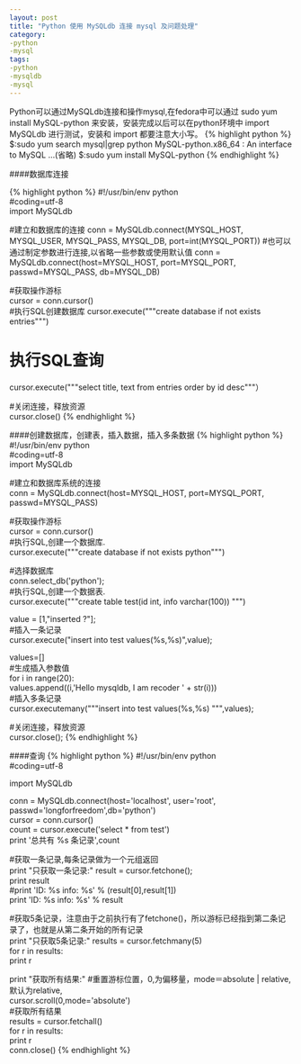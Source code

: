```yaml
---
layout: post
title: "Python 使用 MySQLdb 连接 mysql 及问题处理"
category: 
-python
-mysql
tags:
-python
-mysqldb
-mysql
---
```

Python可以通过MySQLdb连接和操作mysql,在fedora中可以通过 sudo yum install MySQL-python 来安装，安装完成以后可以在python环境中 import MySQLdb 进行测试，安装和 import 都要注意大小写。
{% highlight python %}
$:sudo yum search mysql|grep python
MySQL-python.x86_64 : An interface to MySQL
...(省略)
$:sudo yum install MySQL-python
{% endhighlight %}

####数据库连接

{% highlight python %}
#!/usr/bin/env python  
#coding=utf-8  
import MySQLdb  
 
#建立和数据库的连接
conn = MySQLdb.connect(MYSQL_HOST, MYSQL_USER, MYSQL_PASS, MYSQL_DB, port=int(MYSQL_PORT))
#也可以通过制定参数进行连接,以省略一些参数或使用默认值
conn = MySQLdb.connect(host=MYSQL_HOST, port=MYSQL_PORT, passwd=MYSQL_PASS, db=MYSQL_DB)
 
#获取操作游标  
cursor = conn.cursor()  
#执行SQL创建数据库 
cursor.execute("""create database if not exists entries""") 
# 执行SQL查询
cursor.execute("""select title, text from entries order by id desc"""）
 
#关闭连接，释放资源  
cursor.close()
{% endhighlight %}

####创建数据库，创建表，插入数据，插入多条数据
{% highlight python %}
#!/usr/bin/env python  
#coding=utf-8  
import MySQLdb  
 
#建立和数据库系统的连接  
conn = MySQLdb.connect(host=MYSQL_HOST, port=MYSQL_PORT, passwd=MYSQL_PASS)  
 
#获取操作游标  
cursor = conn.cursor()  
#执行SQL,创建一个数据库.  
cursor.execute("""create database if not exists python""")  
 
#选择数据库  
conn.select_db('python');  
#执行SQL,创建一个数据表.  
cursor.execute("""create table test(id int, info varchar(100)) """)  
 
value = [1,"inserted ?"];  
#插入一条记录  
cursor.execute("insert into test values(%s,%s)",value);  
 
values=[]  
#生成插入参数值  
for i in range(20):  
    values.append((i,'Hello mysqldb, I am recoder ' + str(i)))  
#插入多条记录  
cursor.executemany("""insert into test values(%s,%s) """,values);  
 
#关闭连接，释放资源  
cursor.close(); 
{% endhighlight %}

####查询
{% highlight python %}
#!/usr/bin/env python  
#coding=utf-8  
 
import MySQLdb  
 
conn = MySQLdb.connect(host='localhost', user='root', passwd='longforfreedom',db='python')  
cursor = conn.cursor()  
count = cursor.execute('select * from test')  
print '总共有 %s 条记录',count  
 
#获取一条记录,每条记录做为一个元组返回  
print "只获取一条记录:" 
result = cursor.fetchone();  
print result  
#print 'ID: %s   info: %s' % (result[0],result[1])  
print 'ID: %s   info: %s' % result   
 
#获取5条记录，注意由于之前执行有了fetchone()，所以游标已经指到第二条记录了，也就是从第二条开始的所有记录  
print "只获取5条记录:" 
results = cursor.fetchmany(5)  
for r in results:  
    print r  
 
print "获取所有结果:" 
#重置游标位置，0,为偏移量，mode＝absolute | relative,默认为relative,  
cursor.scroll(0,mode='absolute')  
#获取所有结果  
results = cursor.fetchall()  
for r in results:  
    print r  
conn.close() 
{% endhighlight %}
